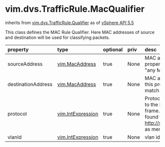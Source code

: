 vim.dvs.TrafficRule.MacQualifier
================================
inherits from [vim.dvs.TrafficRule.Qualifier](docs/vim.dvs.TrafficRule.Qualifier.md)
as of [vSphere API 5.5](vim.version.md#vim.version.version9)


This class defines the MAC Rule Qualifier. Here MAC addresses of source    and destination will be used for classifying packets.

| property | type | optional | priv | desc |
|:---------|:-----|:---------|:-----|:-----|
| sourceAddress | [vim.MacAddress](vim.MacAddress.md "vim.MacAddress") | true | None | MAC address for source.    If this property is NULL, it will match "any MAC address". |
| destinationAddress | [vim.MacAddress](vim.MacAddress.md "vim.MacAddress") | true | None | MAC address for destination.    If this property is NULL, it will match "any MAC address". |
| protocol | [vim.IntExpression](vim.IntExpression.md "vim.IntExpression") | true | None | Protocol used. This corresponds to the EtherType field in Ethernet    frame. The valid values can be found from IEEE list at:    http://standards.ieee.org/regauth/ as mentioned in RFC 5342. |
| vlanId | [vim.IntExpression](vim.IntExpression.md "vim.IntExpression") | true | None | vlan id. |


